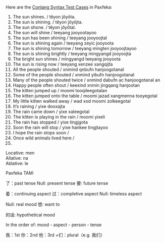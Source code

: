 Here are the [Conlang Syntax Test Cases](https://cofl.github.io/conlang/resources/mirror/conlang-syntax-test-cases.html) in Paxfeka:

 1. The sun shines. / têyon jôyōta.
 2. The sun is shining. / têyon jôyōjta.
 3. The sun shone. / têyon jôyōtal.
 4. The sun will shine / teeyang jooyootayoo
 5. The sun has been shining / teeyang jooyoojtal
 6. The sun is shining again / teeyang zeyic jooyoota
 7. The sun is shining tomorrow / teeyang mingten jooyoojtayoo
 8. The sun is shining brightly / teeyang mingyangd jooyoojta
 9. The bright sun shines / mingyangd teeyang jooyoota
 10. The sun is rising now / teeyang xenzee xangqijta
 11. All the people shouted / xnmind qnbufn hanjoogotanal
 12. Some of the people shouted / xnmind yibufn hanjoogotanal
 13. Many of the people shouted twice / xnmind dabufn ac hanjoogotanal an
 14. Happy people often shout / keexind xnmin jingqang hanjootan
 15. The kitten jumped up / moomi tooqileegotalan
 16. The kitten jumped onto the table / moomi jazad xangmenna tooyegotal 
 17. My little kitten walked away / wad xod moomi zolkeegotal
 18. It’s raining /  yixe dooxajta
 19. The rain came down / yixe xaleegotal
 20. The kitten is playing in the rain / moomi yixeli 
 21. The rain has stopped / yixe tingjgota
 22. Soon the rain will stop / yixe hankee tingjtayoo
 23. I hope the rain stops soon / 
 24. Once wild animals lived here / 
 25. 


Locative: men\
Allative: na\
Ablative: le

Paxfeka TAM:

了：past tense
Null: present tense
要: future tense

着：continuing aspect
过：completive aspect
Null: timeless aspect

Null: real mood
想: want to

的话: hypothetical mood

In the order of:
mood - aspect - person - tense

我：1st
你：2nd
他：3rd
+们：plural（e.g. 我们）